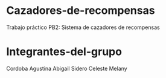 # Cazadores-de-recompensas
 Trabajo práctico PB2: Sistema de cazadores de recompensas
# Integrantes-del-grupo
 Cordoba Agustina Abigail
 Sidero Celeste Melany
